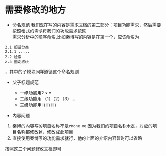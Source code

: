 # 需要修改的地方
- 命名规范
我们现在写的内容是需求文档的第二部分：项目功能需求，然后需要按照格式的需求将我们的功能需求按照 <br>
[需求分析](https://github.com/kolibreath/j2eeProject/blob/master/project-distro.md)中的顺序命名,比如秦博写的内容是在第一个，应该命名为

````
2.1 超话分类
2.1.1 .....
2.2 检索
2.3 固定板块

````

，其中的子模块同样遵循这个命名规则

- 父子标题规范
    - 一级功能用2.x.x
    - 二级功能用 （1）（2）（3）...
    - 三级功能用 i) ii) iii)

- 内容问题
1. 秦博的内容写的项目名称不是``Phone me`` 因为我们的项目名称未定，对应的项目名称都修改掉，修改成此项目
2. 直接使用秦博写的功能需求就行，他的上面的介绍内容暂时可以省略


按照这三个问题修改文档即可
